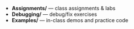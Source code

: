- **Assignments/** — class assignments & labs  
- **Debugging/** — debug/fix exercises  
- **Examples/** — in-class demos and practice code
